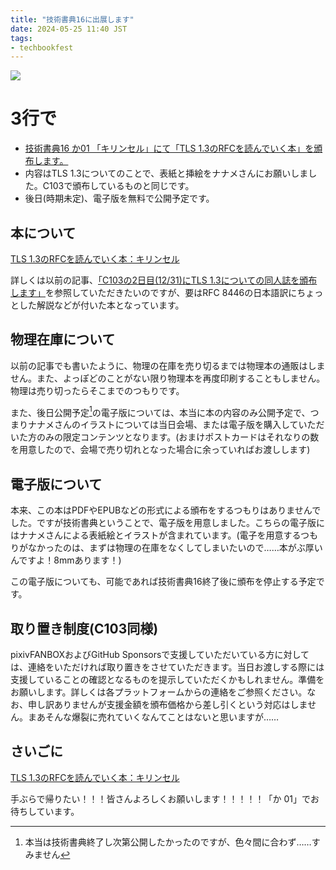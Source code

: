 ```yaml
---
title: "技術書典16に出展します"
date: 2024-05-25 11:40 JST
tags:
- techbookfest
---
```



![](2024/techbookfest16-oshinagaki-landscape.png)

# 3行で
* [技術書典16 か01 「キリンセル」にて「TLS 1.3のRFCを読んでいく本」を頒布します。](https://techbookfest.org/product/wRbqH78u3qPmmERZAa21zx)
* 内容はTLS 1.3についてのことで、表紙と挿絵をナナメさんにお願いしました。C103で頒布しているものと同じです。
* 後日(時期未定)、電子版を無料で公開予定です。

## 本について

[TLS 1.3のRFCを読んでいく本：キリンセル](https://techbookfest.org/product/wRbqH78u3qPmmERZAa21zx)

詳しくは以前の記事、[「C103の2日目(12/31)にTLS 1.3についての同人誌を頒布します」](/2023/c103-tlsbook/)を参照していただきたいのですが、要はRFC 8446の日本語訳にちょっとした解説などが付いた本となっています。

## 物理在庫について
以前の記事でも書いたように、物理の在庫を売り切るまでは物理本の通販はしません。また、よっぽどのことがない限り物理本を再度印刷することもしません。物理は売り切ったらそこまでのつもりです。

また、後日公開予定[^publish]の電子版については、本当に本の内容のみ公開予定で、つまりナナメさんのイラストについては当日会場、または電子版を購入していただいた方のみの限定コンテンツとなります。(おまけポストカードはそれなりの数を用意したので、会場で売り切れとなった場合に余っていればお渡しします)

[^publish]: 本当は技術書典終了し次第公開したかったのですが、色々間に合わず……すみません

## 電子版について
本来、この本はPDFやEPUBなどの形式による頒布をするつもりはありませんでした。ですが技術書典ということで、電子版を用意しました。こちらの電子版にはナナメさんによる表紙絵とイラストが含まれています。(電子を用意するつもりがなかったのは、まずは物理の在庫をなくしてしまいたいので……本がぶ厚いんですよ！8mmあります！)

この電子版についても、可能であれば技術書典16終了後に頒布を停止する予定です。

## 取り置き制度(C103同様)

pixivFANBOXおよびGitHub Sponsorsで支援していただいている方に対しては、連絡をいただければ取り置きをさせていただきます。当日お渡しする際には支援していることの確認となるものを提示していただくかもしれません。準備をお願いします。詳しくは各プラットフォームからの連絡をご参照ください。なお、申し訳ありませんが支援金額を頒布価格から差し引くという対応はしません。まあそんな爆裂に売れていくなんてことはないと思いますが……

## さいごに

[TLS 1.3のRFCを読んでいく本：キリンセル](https://techbookfest.org/product/wRbqH78u3qPmmERZAa21zx)

手ぶらで帰りたい！！！皆さんよろしくお願いします！！！！！「か 01」でお待ちしています。
